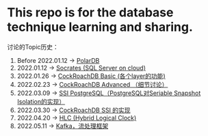 # This repo is for the database technique learning and sharing.

讨论的Topic历史：
1. Before 2022.01.12 -> [PolarDB](https://github.com/ictmalili/data-ranger/tree/master/polardb)
2. 2022.01.12 -> [Socrates (SQL Server on cloud)](https://github.com/ictmalili/data-ranger/tree/master/socrates)
3. 2022.01.26 -> [CockRoachDB Basic (各个layer的功能)](https://github.com/ictmalili/data-ranger/blob/master/cockroach/CockRoachDB%20Architecture.md#1%E6%9C%8826%E6%97%A5%E8%AE%A8%E8%AE%BA%E6%80%BB%E7%BB%93)
4. 2022.02.23 -> [CockRoachDB Advanced （细节讨论）](https://github.com/ictmalili/data-ranger/blob/master/cockroach/CockRoachDB%20Architecture.md#2%E6%9C%8823%E6%97%A5%E8%AE%A8%E8%AE%BA%E6%80%BB%E7%BB%93)
5. 2022.03.09 -> [SSI PostgreSQL（PostgreSQL对Seriable Snapshot Isolation的实现）](https://github.com/ictmalili/data-ranger/blob/master/cockroach/PostgreSQL%20%E7%9A%84%20SSI(Seriable%20Snapshot%20Isolation).md) 
6. 2022.03.30 -> [CockRoachDB SSI 的实现](https://github.com/ictmalili/data-ranger/blob/master/cockroach/PostgreSQL%20%E7%9A%84%20SSI(Seriable%20Snapshot%20Isolation).md#2022%E5%B9%B43%E6%9C%8830%E6%97%A5cockroachdb%E7%9A%84ssi-%E8%B5%84%E6%96%99)
7. 2022.04.20 -> [HLC (Hybrid Logical Clock)](https://github.com/ictmalili/data-ranger/blob/master/cockroach/PostgreSQL%20%E7%9A%84%20SSI(Seriable%20Snapshot%20Isolation).md#2022%E5%B9%B44%E6%9C%8820%E6%97%A5hlc)
8. 2022.05.11 -> [Kafka，流处理框架](https://github.com/ictmalili/data-ranger/blob/master/kafka/0%20kafka%20architecture.md)
